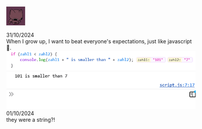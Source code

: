 ![Alt Text](smallcatdance.gif)


31/10/2024 <br>
When I grow up, I want to beat everyone's expectations, just like javascript🥰.
![condition](condition.png)
![actual](actual.png) <br>
01/10/2024 <br>
they were a string?!
